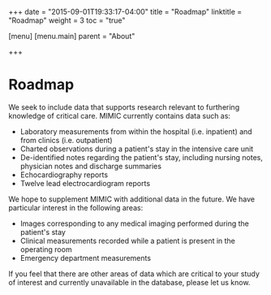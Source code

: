 +++
date = "2015-09-01T19:33:17-04:00"
title = "Roadmap"
linktitle = "Roadmap"
weight = 3
toc = "true"

[menu]
  [menu.main]
    parent = "About"

+++

# Roadmap

We seek to include data that supports research relevant to furthering knowledge of critical care. MIMIC currently contains data such as:

- Laboratory measurements from within the hospital (i.e. inpatient) and from clinics (i.e. outpatient)
- Charted observations during a patient's stay in the intensive care unit
- De-identified notes regarding the patient's stay, including nursing notes, physician notes and discharge summaries
- Echocardiography reports
- Twelve lead electrocardiogram reports

We hope to supplement MIMIC with additional data in the future. We have particular interest in the following areas:

- Images corresponding to any medical imaging performed during the patient's stay
- Clinical measurements recorded while a patient is present in the operating room
- Emergency department measurements

If you feel that there are other areas of data which are critical to your study of interest and currently unavailable in the database, please let us know.
